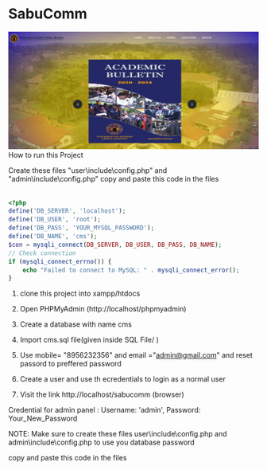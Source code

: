 # SabuComm

![](https://github.com/Ochiengjeck/SabuComm/blob/main/screenshots/SabuComm.jpeg)
How to run this Project

Create these files "user\include\config.php" and "admin\include\config.php" 
copy and paste this code in the files

```php

<?php
define('DB_SERVER', 'localhost');
define('DB_USER', 'root');
define('DB_PASS', 'YOUR_MYSQL_PASSWORD');
define('DB_NAME', 'cms');
$con = mysqli_connect(DB_SERVER, DB_USER, DB_PASS, DB_NAME);
// Check connection
if (mysqli_connect_errno()) {
    echo "Failed to connect to MySQL: " . mysqli_connect_error();
}

```
1. clone this project into xampp/htdocs

2. Open PHPMyAdmin (http://localhost/phpmyadmin)

3. Create a database with name cms

4. Import cms.sql file(given inside SQL File/ )

5. Use mobile= "8956232356" and email ="admin@gmail.com" and reset passord to preffered password

6. Create a user and use th ecredentials to login as a normal user

5. Visit the link http://localhost/sabucomm (browser)


Credential for admin panel : 
Username: 'admin', Password: Your_New_Password


NOTE:
Make sure to create these files user\include\config.php and admin\include\config.php to use you database password

copy and paste this code in the files

<?php
define('DB_SERVER', 'localhost');
define('DB_USER', 'root');
define('DB_PASS', 'Maraclara2@@2');
define('DB_NAME', 'cms');
$con = mysqli_connect(DB_SERVER, DB_USER, DB_PASS, DB_NAME);
// Check connection
if (mysqli_connect_errno()) {
    echo "Failed to connect to MySQL: " . mysqli_connect_error();
}

